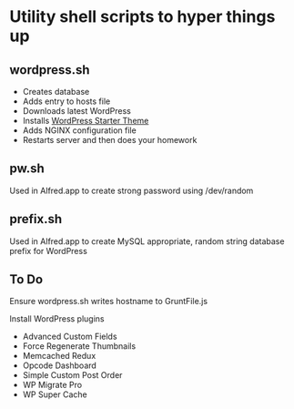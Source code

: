 Utility shell scripts to hyper things up
===


wordpress.sh
---------------

* Creates database
* Adds entry to hosts file
* Downloads latest WordPress
* Installs [WordPress Starter Theme](https://github.com/ianregister/boilerplate)
* Adds NGINX configuration file
* Restarts server and then does your homework


pw.sh
-----

Used in Alfred.app to create strong password using /dev/random


prefix.sh
---------

Used in Alfred.app to create MySQL appropriate, random string database prefix for WordPress


To Do
-----

Ensure wordpress.sh writes hostname to GruntFile.js

Install WordPress plugins
* Advanced Custom Fields
* Force Regenerate Thumbnails
* Memcached Redux
* Opcode Dashboard
* Simple Custom Post Order
* WP Migrate Pro
* WP Super Cache


